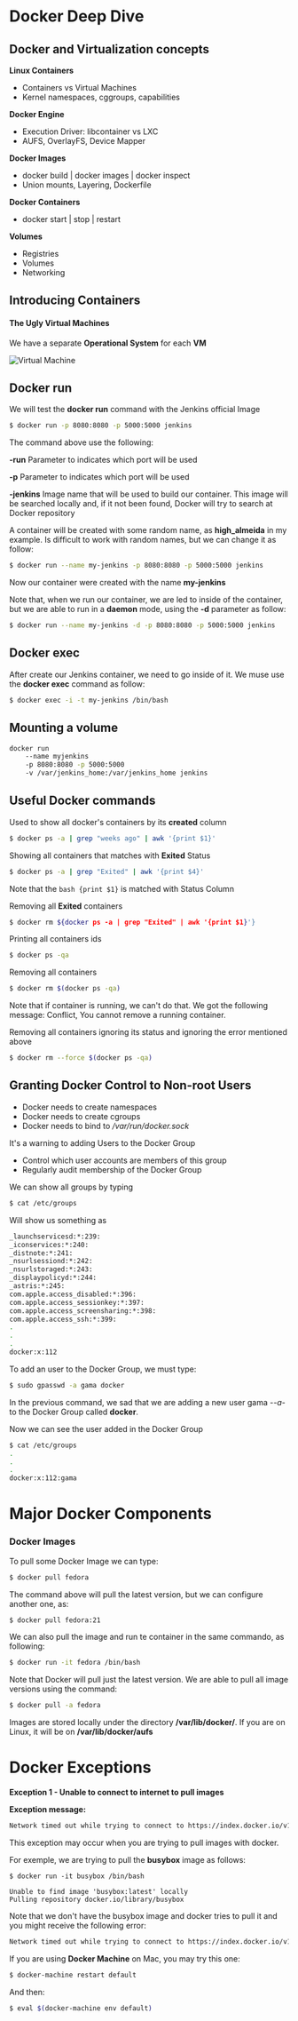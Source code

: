 # Docker Deep Dive

## Docker and Virtualization concepts

**Linux Containers**
- Containers vs Virtual Machines
- Kernel namespaces, cggroups, capabilities

**Docker Engine**
- Execution Driver: libcontainer vs LXC
- AUFS, OverlayFS, Device Mapper

**Docker Images**
- docker build | docker images | docker inspect
- Union mounts, Layering, Dockerfile

**Docker Containers**
- docker start | stop | restart

**Volumes**
- Registries
- Volumes
- Networking

## Introducing Containers

#### The Ugly Virtual Machines

We have a separate **Operational System** for each **VM**

![Virtual Machine](http://www.ntpro.nl/blog/uploads/products_vmfs_diagram.gif "Virtual Machine")

## Docker run

We will test the **docker run** command with the Jenkins official Image
```bash
$ docker run -p 8080:8080 -p 5000:5000 jenkins
```

The command above use the following: 

**-run** Parameter to indicates which port will be used

**-p** Parameter to indicates which port will be used

**-jenkins** Image name that will be used to build our container. This image will be searched locally and, if it not been found, Docker will try to search at Docker repository

A container will be created with some random name, as **high_almeida** in my example. Is difficult to work with random names, but we can change it as follow:

```bash
$ docker run --name my-jenkins -p 8080:8080 -p 5000:5000 jenkins
```

Now our container were created with the name **my-jenkins**

Note that, when we run our container, we are led to inside of the container, but we are able to run in a **daemon** mode, using the **-d** parameter as follow:

```bash
$ docker run --name my-jenkins -d -p 8080:8080 -p 5000:5000 jenkins
```

## Docker exec

After create our Jenkins container, we need to go inside of it. We muse use the **docker exec** command as follow:

```bash
$ docker exec -i -t my-jenkins /bin/bash
```

## Mounting a volume

```bash
docker run 
	--name myjenkins 
	-p 8080:8080 -p 5000:5000 
	-v /var/jenkins_home:/var/jenkins_home jenkins
```

## Useful Docker commands

Used to show all docker's containers by its **created** column

```bash
$ docker ps -a | grep "weeks ago" | awk '{print $1}'
```

Showing all containers that matches with **Exited** Status

```bash
$ docker ps -a | grep "Exited" | awk '{print $4}'
```
Note that the ```bash {print $1}``` is matched with Status Column 

Removing all **Exited** containers

```bash
$ docker rm ${docker ps -a | grep "Exited" | awk '{print $1}'}
```

Printing all containers ids

```bash
$ docker ps -qa
```

Removing all containers

```bash
$ docker rm $(docker ps -qa)
```
Note that if container is running, we can't do that. We got the following message: Conflict, You cannot remove a running container.

Removing all containers ignoring its status and ignoring the error mentioned above

```bash
$ docker rm --force $(docker ps -qa)
```

## Granting Docker Control to Non-root Users

- Docker needs to create namespaces
- Docker needs to create cgroups
- Docker needs to bind to */var/run/docker.sock*

It's a warning to adding Users to the Docker Group
- Control which user accounts are members of this group
- Regularly audit membership of the Docker Group

We can show all groups by typing

```bash
$ cat /etc/groups
```

Will show us something as

```bash
_launchservicesd:*:239:
_iconservices:*:240:
_distnote:*:241:
_nsurlsessiond:*:242:
_nsurlstoraged:*:243:
_displaypolicyd:*:244:
_astris:*:245:
com.apple.access_disabled:*:396:
com.apple.access_sessionkey:*:397:
com.apple.access_screensharing:*:398:
com.apple.access_ssh:*:399:
.
.
.
docker:x:112
```

To add an user to the Docker Group, we must type:

```bash
$ sudo gpasswd -a gama docker
```

In the previous command, we sad that we are adding a new user gama -*-a*- to the Docker Group called **docker**.

Now we can see the user added in the Docker Group

```bash
$ cat /etc/groups
.
.
.
docker:x:112:gama
```

# Major Docker Components

### Docker Images

To pull some Docker Image we can type:

```bash
$ docker pull fedora
```

The command above will pull the latest version, but we can configure another one, as:

```bash
$ docker pull fedora:21
```

We can also pull the image and run te container in the same commando, as following:

```bash
$ docker run -it fedora /bin/bash
```

Note that Docker will pull just the latest version. We are able to pull all image versions using the command:

```bash
$ docker pull -a fedora
```

Images are stored locally under the directory **/var/lib/docker/<storage driver>**. If you are on Linux, it will be on **/var/lib/docker/aufs**

# Docker Exceptions

**Exception 1 - Unable to connect to internet to pull images**

**Exception message:**

```bash
Network timed out while trying to connect to https://index.docker.io/v1/repositories/library/busybox/images. You may want to check your internet connection or if you are behind a proxy.
```

This exception may occur when you are trying to pull images with docker. 

For exemple, we are trying to pull the **busybox** image as follows:

```docker
$ docker run -it busybox /bin/bash

Unable to find image 'busybox:latest' locally
Pulling repository docker.io/library/busybox
```

Note that we don't have the busybox image and docker tries to pull it and you might receive the following error:

```bash
Network timed out while trying to connect to https://index.docker.io/v1/repositories/library/busybox/images. You may want to check your internet connection or if you are behind a proxy
```

If you are using **Docker Machine** on Mac, you may try this one:

```bash
$ docker-machine restart default
```

And then:

```bash
$ eval $(docker-machine env default)
```



